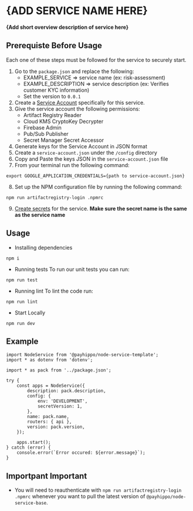 # {ADD SERVICE NAME HERE} #

**{Add short overview description of service here}**

## Prerequiste Before Usage

Each one of these steps must be followed for the service to securely start.

1. Go to the `package.json` and replace the following:
    - EXAMPLE_SERVICE => service name (ex: risk-assessment)
    - EXAMPLE_DESCRIPTION => service description (ex: Verifies customer KYC information)
    - Set the version to `0.0.1`
2. Create a [Service Account](https://cloud.google.com/iam/docs/service-accounts) specifically for this service.
3. Give the service account the following permissions:
    - Artifact Registry Reader
    - Cloud KMS CryptoKey Decrypter
    - Firebase Admin
    - Pub/Sub Publisher
    - Secret Manager Secret Accessor
4. Generate keys for the Service Account in JSON format
5. Create a `service-account.json` under the `/config` directory
6. Copy and Paste the keys JSON in the `service-account.json` file
7. From your terminal run the following command:
```
export GOOGLE_APPLICATION_CREDENTIALS={path to service-account.json}
```
8. Set up the NPM configuration file by running the following command:
```
npm run artifactregistry-login .npmrc
```
9. [Create secrets](https://cloud.google.com/secret-manager) for the service. **Make sure the secret name is the same as the service name**


## Usage
* Installing dependencies
```
npm i
```

* Running tests
To run our unit tests you can run:

```
npm run test
```

* Running lint
To lint the code run:

```
npm run lint
```

* Start Locally
```
npm run dev
```

## Example
```
import NodeService from '@payhippo/node-service-template';
import * as dotenv from 'dotenv';

import * as pack from '../package.json';

try {
	const apps = NodeService({
		description: pack.description,
		config: {
			env: 'DEVELOPMENT',
			secretVersion: 1,
		},
		name: pack.name,
		routers: { api },
		version: pack.version,
	});

	apps.start();
} catch (error) {
	console.error(`Error occured: ${error.message}`);
}
```

## Importpant Important
- You will need to reauthenticate with `npm run artifactregistry-login .npmrc` whenever you want to pull the latest version of `@payhippo/node-service-base`.